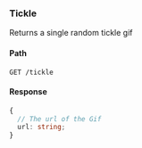 ### Tickle

Returns a single random tickle gif

#### Path

```HTTP
GET /tickle
```

#### Response

```ts
{
  // The url of the Gif
  url: string;
}
```

